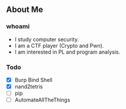 ## About Me

### whoami

- I study computer security.
- I am a CTF player (Crypto and Pwn).
- I am interested in PL and program analysis.

### Todo

- [x] Burp Bind Shell
- [x] nand2tetris
- [ ] pip
- [ ] AutomateAllTheThings
